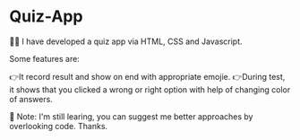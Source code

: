 # Quiz-App
👨‍💻 I have developed a quiz app via HTML, CSS and Javascript. 

Some features are:

👉It record result and show on end with appropriate emojie.
👉During test, it shows that you clicked a wrong or right option with help of changing color of answers.

🙂 Note: I'm still learing, you can suggest me better approaches by overlooking code. Thanks.
